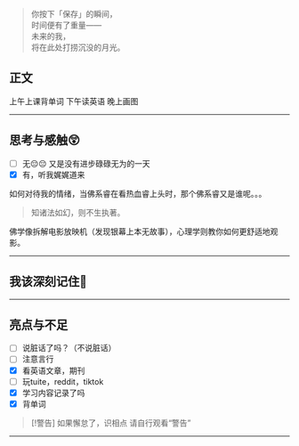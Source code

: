 > 你按下「保存」的瞬间，  
> 时间便有了重量——  
> 未来的我，  
> 将在此处打捞沉没的月光。  

## 正文

上午上课背单词
下午读英语
晚上画图

---
## 思考与感触😲
- [ ] 无😔😔
 又是没有进步碌碌无为的一天
- [x] 有，听我娓娓道来

如何对待我的情绪，当佛系睿在看热血睿上头时，那个佛系睿又是谁呢。。。

> 知诸法如幻，则不生执著。


佛学像拆解电影放映机（发现银幕上本无故事），心理学则教你如何更舒适地观影。

---
## 我该深刻记住🦊


---
## 亮点与不足
- [ ] 说脏话了吗？（不说脏话）
- [ ] 注意言行
- [x] 看英语文章，期刊
- [ ] 玩tuite，reddit，tiktok
- [x] 学习内容记录了吗
- [x] 背单词

> [!警告]
> 如果懈怠了，识相点
> 请自行观看“警告”

---


